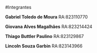 #Integrantes

**Gabriel Toledo de Moura**
RA:823110770

**Giovana Alves Magalhães**
RA:823214424

**Thiago Buttler Paulino** 
RA:823129867

**Lincoln Souza Garbin**
RA:823143966
